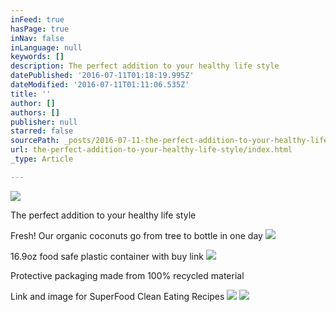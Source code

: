 ```yaml
---
inFeed: true
hasPage: true
inNav: false
inLanguage: null
keywords: []
description: The perfect addition to your healthy life style
datePublished: '2016-07-11T01:18:19.995Z'
dateModified: '2016-07-11T01:11:06.535Z'
title: ''
author: []
authors: []
publisher: null
starred: false
sourcePath: _posts/2016-07-11-the-perfect-addition-to-your-healthy-life-style.md
url: the-perfect-addition-to-your-healthy-life-style/index.html
_type: Article

---
```

![](https://the-grid-user-content.s3-us-west-2.amazonaws.com/eb93cbf4-cbed-44a4-ad62-470a73d4e8dc.png)

The perfect addition to your healthy life style

Fresh! Our organic coconuts go from tree to bottle in one day
![](https://the-grid-user-content.s3-us-west-2.amazonaws.com/3116ebe6-eec8-4d37-8470-53bdd782a1fe.jpg)

16.9oz food safe plastic container with buy link ![](https://the-grid-user-content.s3-us-west-2.amazonaws.com/28f19131-0760-4faf-8832-28c6892ed6e1.jpg)

Protective packaging made from 100% recycled material

Link and image for SuperFood Clean Eating Recipes
![](https://the-grid-user-content.s3-us-west-2.amazonaws.com/24763ad3-9a23-4207-9fbf-5c6a83161fa1.jpg)
![](https://the-grid-user-content.s3-us-west-2.amazonaws.com/b40bcc35-0358-4bcd-8de6-f5b553dee759.jpg)